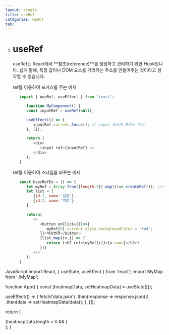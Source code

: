 ```yaml
---
layout: single
title: useRef
categories: REACT
tab: 
---
```


1. # useRef
   useRef는 React에서 **참조(reference)**를 생성하고 관리하기 위한 Hook입니다. 쉽게 말해, 특정 값이나 DOM 요소를 가리키는 주소를 만들어주는 것이라고 생각할 수 있습니다.

   ref를 이용하여 포커스를 주는 예제
   ```javascript
      import { useRef, useEffect } from 'react';

         function MyComponent() {
         const inputRef = useRef(null);

         useEffect(() => {
            inputRef.current.focus(); // input 요소에 포커스 주기
         }, []);

         return (
            <div>
               <input ref={inputRef} />
            </div>
         );
      }
   ```

   ref를 이용하여 스타일을 바꾸는 예제
   ```javascript
      const UserRefEx = () => {
         let myRef = Array.from({length:5}).map(()=> createRef()); //ref를 동적으로 만들어주는 함수
         let list = [
            {id:1, name:'길동'},
            {id:2, name:'꺽정'}
         ]

         return(
            <>
               <button onClick={()=>{
                  myRef[0].current.style.backgroundColor = 'red';
               }}>색상변경</button>
               {list.map((v,i) => {
                  return (<h2 ref={myRef[i]}>{v.name}</h2>)
               })}
            </>
         );
      }
   ```

JavaScript
import React, { useState, useEffect } from 'react';
import MyMap from './MyMap';

function App() {
  const [heatmapData, setHeatmapData] = useState([]);

  useEffect(() => {
    fetch('data.json')
      .then(response => response.json())
      .then(data => setHeatmapData(data));
  }, []);

  return (
    <div>
      {heatmapData.length > 0 && <MyMap heatmapData={heatmapData} />}
    </div>
  );
}